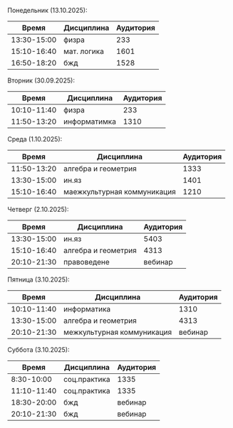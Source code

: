 Понедельник (13.10.2025):

| Время       | Дисциплина  | Аудитория |
| ----------- | ----------- | --------- |
| 13:30-15:00 | физра       | 233       |
| 15:10-16:40 | мат. логика | 1601      |
| 16:50-18:20 | бжд         | 1528      |

Вторник (30.09.2025):

| Время       | Дисциплина   | Аудитория |
| ----------- | ------------ | --------- |
| 10:10-11:40 | физра        | 233       |
| 11:50-13:20 | информатимка | 1310      |

Среда (1.10.2025):

| Время       | Дисциплина                  | Аудитория |
| ----------- | --------------------------- | --------- |
| 11:50-13:20 | алгебра и геометрия         | 1333      |
| 13:30-15:00 | ин.яз                       | 1401      |
| 15:10-16:40 | маежкультурная коммуникация | 1210      |

Четверг (2.10.2025):

| Время       | Дисциплина          | Аудитория |
| ----------- | ------------------- | --------- |
| 13:30-15:00 | ин.яз               | 5403      |
| 15:10-16:40 | алгебра и геометрия | 4313      |
| 20:10-21:30 | правоведене         | вебинар   |

Пятница (3.10.2025):

| Время       | Дисциплина                 | Аудитория |
| ----------- | -------------------------- | --------- |
| 10:10-11:40 | информатика                | 1310      |
| 13:30-15:00 | алгебра и геометрия        | 4313      |
| 20:10-21:30 | межкультурная коммуникация | вебинар   |

Суббота (3.10.2025):

| Время       | Дисциплина   | Аудитория |
| ----------- | ------------ | --------- |
| 8:30-10:00  | соц.практика | 1335      |
| 11:10-11:40 | соц.практика | 1335      |
| 18:30-20:00 | бжд          | вебинар   |
| 20:10-21:30 | бжд          | вебинар   |